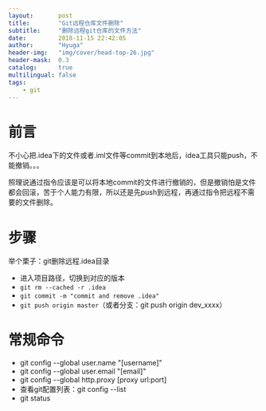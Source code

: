 ```yaml
---
layout:       post
title:        "Git远程仓库文件删除"
subtitle:     "删除远程git仓库的文件方法"
date:         2018-11-15 22:42:05
author:       "Hyuga"
header-img:   "img/cover/head-top-26.jpg"
header-mask:  0.3
catalog:      true
multilingual: false
tags:
    - git
---
```


# 前言
不小心把.idea下的文件或者.iml文件等commit到本地后，idea工具只能push，不能撤销。。。

照理说通过指令应该是可以将本地commit的文件进行撤销的，但是撤销怕是文件都会回滚，苦于个人能力有限，所以还是先push到远程，再通过指令把远程不需要的文件删除。

# 步骤
举个栗子：git删除远程.idea目录

- 进入项目路径，切换到对应的版本
- `git rm --cached -r .idea`
- `git commit -m "commit and remove .idea"`
- `git push origin master`（或者分支：git push origin dev_xxxx）


# 常规命令
- git config --global user.name "[username]"
- git config --global user.email "[email]"
- git config --global http.proxy [proxy url:port]
- 查看git配置列表：git config --list
- git status